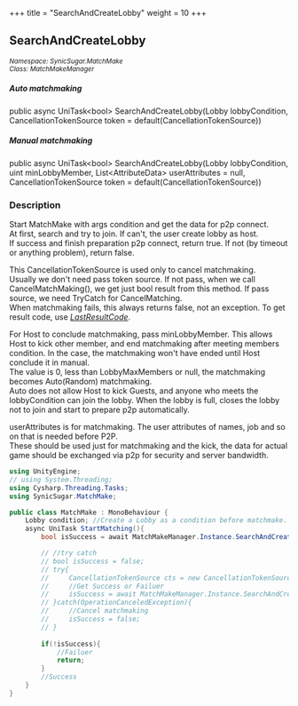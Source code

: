 +++
title = "SearchAndCreateLobby"
weight = 10
+++
## SearchAndCreateLobby
<small>*Namespace: SynicSugar.MatchMake* <br>
*Class: MatchMakeManager* </small>

##### Auto matchmaking
public async UniTask&lt;bool&gt; SearchAndCreateLobby(Lobby lobbyCondition, CancellationTokenSource token = default(CancellationTokenSource))<br>
##### Manual matchmaking
public async UniTask&lt;bool&gt; SearchAndCreateLobby(Lobby lobbyCondition, uint minLobbyMember, List&lt;AttributeData&gt; userAttributes = null, CancellationTokenSource token = default(CancellationTokenSource))


### Description
Start MatchMake with args condition and get the data for p2p connect.<br>
At first, search and try to join. If can't, the user create lobby as host.<br>
If success and finish preparation p2p connect, return true. If not (by timeout or anything problem), return false.<br>

This CancellationTokenSource is used only to cancel matchmaking. <br>
Usually we don't need pass token source. If not pass, when we call CancelMatchMaking(), we get just bool result from this method. If pass source, we need TryCatch for CancelMatching.<br>
When matchmaking fails, this always returns false, not an exception. To get result code, use *[LastResultCode](../../../SynicSugar.MatchMake/MatchMakeManager/lastresultcode)*.<br>


For Host to conclude matchmaking, pass minLobbyMember. This allows Host to kick other member, and end matchmaking after meeting members condition. In the case, the matchmaking won't have ended until Host conclude it in manual.<br>
The value is 0, less than LobbyMaxMembers or null, the matchmaking becomes Auto(Random) matchmaking. <br>
Auto does not allow Host to kick Guests, and anyone who meets the lobbyCondition can join the lobby. When the lobby is full, closes the lobby not to join and start to prepare p2p automatically.

userAttributes is for matchmaking. The user attributes of names, job and so on that is needed before P2P. <br>
These should be used just for matchmaking and the kick, the data for actual game should be exchanged via p2p for security and server bandwidth.


```cs
using UnityEngine;
// using System.Threading;
using Cysharp.Threading.Tasks;
using SynicSugar.MatchMake;

public class MatchMake : MonoBehaviour {
    Lobby condition; //Create a Lobby as a condition before matchmake.
    async UniTask StartMatching(){
        bool isSuccess = await MatchMakeManager.Instance.SearchAndCreateLobby(condition);

        // //try catch
        // bool isSuccess = false;
        // try{
        //     CancellationTokenSource cts = new CancellationTokenSource();
        //     //Get Success or Failuer
        //     isSuccess = await MatchMakeManager.Instance.SearchAndCreateLobby(condition, cts);
        // }catch(OperationCanceledException){
        //     //Cancel matchmaking
        //     isSuccess = false;
        // }
        
        if(!isSuccess){
            //Failuer
            return;
        }
        //Success
    }
}
```